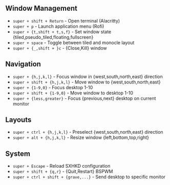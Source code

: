 ## Window Management

- `super + shift + Return` - Open terminal (Alacritty)
- `super + p` - Launch application menu (Rofi)
- `super + {t,shift + t,s,f}` - Set window state {tiled,pseudo_tiled,floating,fullscreen}
- `super + space` - Toggle between tiled and monocle layout
- `super + {_,shift + }c` - {Close,Kill} window

## Navigation

- `super + {h,j,k,l}` - Focus window in {west,south,north,east} direction
- `super + shift + {h,j,k,l}` - Move window to {west,south,north,east}
- `super + {1-9,0}` - Focus desktop 1-10
- `super + shift + {1-9,0}` - Move window to desktop 1-10
- `super + {less,greater}` - Focus {previous,next} desktop on current monitor

## Layouts

- `super + ctrl + {h,j,k,l}` - Preselect {west,south,north,east} direction
- `super + alt + {h,j,k,l}` - Resize window {left,bottom,top,right}

## System

- `super + Escape` - Reload SXHKD configuration
- `super + shift + {q,r}` - {Quit,Restart} BSPWM
- `super + ctrl + shift + {grave,...}` - Send desktop to specific monitor
